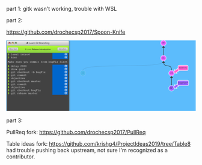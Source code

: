 part 1: gitk wasn't working, trouble with WSL

part 2: 

https://github.com/drochecsp2017/Spoon-Knife

![Screenshot](images/CSCI4966%20--%20lab2-part2.PNG)

part 3:

PullReq fork: https://github.com/drochecsp2017/PullReq

Table ideas fork: https://github.com/krishg4/ProjectIdeas2019/tree/Table8
had trouble pushing back upstream, not sure I'm recognized as a contributor.
